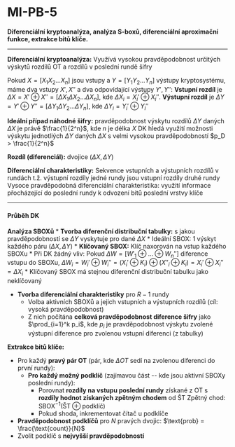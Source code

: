 # MI-PB-5
**Diferenciální kryptoanalýza, analýza S-boxů, diferenciální aproximační funkce, extrakce bitů klíče.**

---

**Diferenciální kryptoanalýza:** Využívá vysokou pravděpodobnost určitých výskytů  rozdílů OT a rozdílů v poslední rundě šifry

Pokud $X = [X_1X_2...X_n]$ jsou vstupy a $Y = [Y_1Y_2...Y_n]$ výstupy kryptosystému, máme dva vstupy $X',X''$ a dva odpovídající výstupy $Y',Y''$:
**Vstupní rozdíl** je $\Delta X = X' \oplus X'' = [\Delta X_1 \Delta X_2 ... \Delta X_n]$, kde $\Delta X_i = X_i' \oplus X_i''$.
**Výstupní rozdíl** je $\Delta Y = Y' \oplus Y'' = [\Delta Y_1 \Delta Y_2 ... \Delta Y_n]$, kde $\Delta Y_i = Y_i' \oplus Y_i''$

**Ideální případ náhodné šifry:** pravděpodobnost výskytu rozdílů $\Delta Y$ daných $\Delta X$ je právě $\frac{1}{2^n}$, kde $n$ je délka $X$
DK hledá využití možnosti výskytu jednotliých $\Delta Y$ daných $\Delta X$ s velmi vysokou pravděpodobností $p_D > \frac{1}{2^n}$

**Rozdíl (diferenciál):** dvojice $(\Delta X, \Delta Y)$

**Diferenciální charakteristiky:** Sekvence vstupních a výstupních rozdílů v rundách t.ž. výstupní rozdíly jedné rundy jsou vstupní rozdíly druhé rundy
Vysoce pravděpodobná diferenciální charakteristika: využití informace přocházející do poslední rundy k odvození bitů poslední vrstvy klíče

---

#### Průběh DK

**Analýza SBOXů**
    * **Tvorba diferenční distribuční tabulky:** s jakou pravděpodobností se $\Delta Y$ vyskytuje pro dané $\Delta X$
        * Ideální SBOX: 1 výskyt každého páru $(\Delta X, \Delta Y)$
    * **Klíčovaný SBOX:** Klíč naxorován na vstup každého SBOXu
        * Při DK žádný vliv:
        Pokud $\Delta W = [W'_1 \oplus ... \oplus W_n'']$ diference vstupu do SBOXu, 
        $\Delta W_i = W_i' \oplus W_i'' = (X_i' \oplus K_i) \oplus (X''_i \oplus K_i) = X_i' \oplus X_i'' = \Delta X_i$
        * Klíčovaný SBOX má stejnou diferenční distribuční tabulku jako neklíčovaný
* **Tvorba diferenciální charakteristiky** pro $R-1$ rundy
    * Volba aktivních SBOXů a jejich vstupních a výstupních rozdílů (cíl: vysoká pravděpodobnost)
    * Z nich počítána **celková pravděpodobnost diference šifry** jako $\prod_{i=1}^k p_i$, kde $p_i$ je pravděpodobnost výskytu zvolené výstupní diference pro zvolenou vstupní diferenci (z tabulky)

**Extrakce bitů klíče:**
* Pro každý **pravý pár OT** (pár, kde $\Delta OT$ sedí na zvolenou diferenci do první rundy):
    * **Pro každý možný podklíč** (zajímavou část -- kde jsou aktivní SBOXy poslední rundy):
        * Porovnat **rozdíly na vstupu poslední rundy**  získané z OT s **rozdíly hodnot získaných zpětným chodem** od ŠT
        Zpětný chod: $\text{SBOX}^{-1}(\text{ŠT} \oplus \text{podklíč})$
        * Pokud shoda, inkrementovat čítač u podklíče
* **Pravděpodobnost podklíčů** pro $N$ pravých dvojic: $\text{prob} = \frac{\text{count}}{N}$
* Zvolit podklíč s **nejvyšší pravděpodobností**
